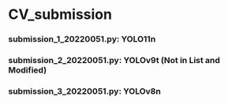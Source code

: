 # CV_submission

### submission_1_20220051.py: YOLO11n

### submission_2_20220051.py: YOLOv9t (Not in List and Modified)

### submission_3_20220051.py: YOLOv8n
